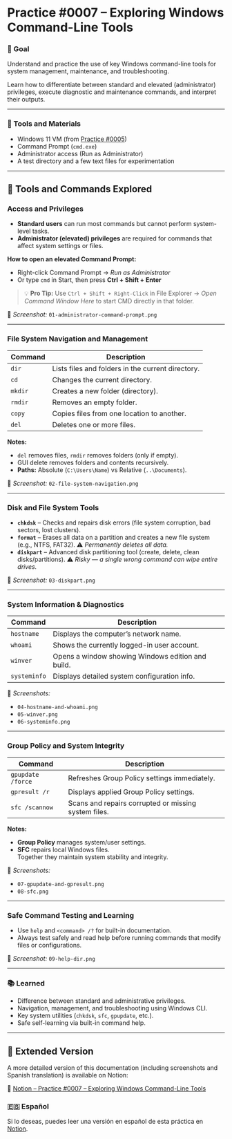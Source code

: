 # Practice #0007 – Exploring Windows Command-Line Tools

### 🎯 Goal

Understand and practice the use of key Windows command-line tools for system management, maintenance, and troubleshooting.

Learn how to differentiate between standard and elevated (administrator) privileges, execute diagnostic and maintenance commands, and interpret their outputs.

---

### 🔧 Tools and Materials
- Windows 11 VM (from [Practice #0005](https://www.notion.so/Practice-0005-2025-08-15-Installing-VirtualBox-and-Windows-11-VM-on-Linux-with-KVM-Fix-24deb94034d9805ea999d46e3dd4f0ad))
- Command Prompt (`cmd.exe`)
- Administrator access (Run as Administrator)
- A test directory and a few text files for experimentation

---

## 🧭 Tools and Commands Explored

### Access and Privileges
- **Standard users** can run most commands but cannot perform system-level tasks.
- **Administrator (elevated) privileges** are required for commands that affect system settings or files.

**How to open an elevated Command Prompt:**
- Right-click Command Prompt → *Run as Administrator*
- Or type `cmd` in Start, then press **Ctrl + Shift + Enter**

> 💡 **Pro Tip:** Use `Ctrl + Shift + Right-Click` in File Explorer → *Open Command Window Here* to start CMD directly in that folder.

📸 *Screenshot:* `01-administrator-command-prompt.png`

---

### File System Navigation and Management
| Command | Description |
|----------|--------------|
| `dir` | Lists files and folders in the current directory. |
| `cd` | Changes the current directory. |
| `mkdir` | Creates a new folder (directory). |
| `rmdir` | Removes an empty folder. |
| `copy` | Copies files from one location to another. |
| `del` | Deletes one or more files. |

**Notes:**
- `del` removes files, `rmdir` removes folders (only if empty).
- GUI delete removes folders and contents recursively.
- **Paths:** Absolute (`C:\Users\Name`) vs Relative (`..\Documents`).

📸 *Screenshot:* `02-file-system-navigation.png`

---

### Disk and File System Tools
- **`chkdsk`** – Checks and repairs disk errors (file system corruption, bad sectors, lost clusters).
- **`format`** – Erases all data on a partition and creates a new file system (e.g., NTFS, FAT32). ⚠️ *Permanently deletes all data.*
- **`diskpart`** – Advanced disk partitioning tool (create, delete, clean disks/partitions). ⚠️ *Risky — a single wrong command can wipe entire drives.*

📸 *Screenshot:* `03-diskpart.png`

---

### System Information & Diagnostics
| Command | Description |
|----------|--------------|
| `hostname` | Displays the computer’s network name. |
| `whoami` | Shows the currently logged-in user account. |
| `winver` | Opens a window showing Windows edition and build. |
| `systeminfo` | Displays detailed system configuration info. |

📸 *Screenshots:*
- `04-hostname-and-whoami.png`
- `05-winver.png`
- `06-systeminfo.png`

---

### Group Policy and System Integrity
| Command | Description |
|----------|--------------|
| `gpupdate /force` | Refreshes Group Policy settings immediately. |
| `gpresult /r` | Displays applied Group Policy settings. |
| `sfc /scannow` | Scans and repairs corrupted or missing system files. |

**Notes:**
- **Group Policy** manages system/user settings.
- **SFC** repairs local Windows files.  
Together they maintain system stability and integrity.

📸 *Screenshots:*
- `07-gpupdate-and-gpresult.png`
- `08-sfc.png`

---

### Safe Command Testing and Learning
- Use `help` and `<command> /?` for built-in documentation.
- Always test safely and read help before running commands that modify files or configurations.

📸 *Screenshot:* `09-help-dir.png`

---

### 📚 Learned
- Difference between standard and administrative privileges.
- Navigation, management, and troubleshooting using Windows CLI.
- Key system utilities (`chkdsk`, `sfc`, `gpupdate`, etc.).
- Safe self-learning via built-in command help.

---

## 📘 Extended Version

A more detailed version of this documentation (including screenshots and Spanish translation) is available on Notion:

📎 [Notion – Practice #0007 – Exploring Windows Command-Line Tools](https://www.notion.so/Practice-0007-2025-10-23-Exploring-Windows-Command-Line-Tools-294eb94034d980c58bfcdafdda691727?source=copy_link)

### 🇪🇸 Español

Si lo deseas, puedes leer una versión en español de esta práctica en [Notion](https://www.notion.so/Practice-0007-2025-10-23-Exploring-Windows-Command-Line-Tools-294eb94034d980c58bfcdafdda691727?pvs=97#295eb94034d980d89c25d935b554798d).

